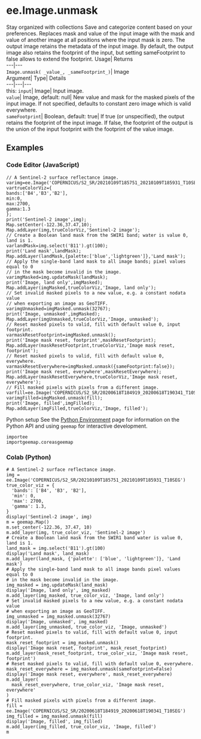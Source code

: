  
#  ee.Image.unmask 
Stay organized with collections  Save and categorize content based on your preferences. 
Replaces mask and value of the input image with the mask and value of another image at all positions where the input mask is zero. The output image retains the metadata of the input image. By default, the output image also retains the footprint of the input, but setting sameFootprint to false allows to extend the footprint. Usage| Returns  
---|---  
`Image.unmask( _value_, _sameFootprint_)`| Image  
Argument| Type| Details  
---|---|---  
this: `input`| Image| Input image.  
`value`| Image, default: null| New value and mask for the masked pixels of the input image. If not specified, defaults to constant zero image which is valid everywhere.  
`sameFootprint`| Boolean, default: true| If true (or unspecified), the output retains the footprint of the input image. If false, the footprint of the output is the union of the input footprint with the footprint of the value image.  
## Examples
### Code Editor (JavaScript)
```
// A Sentinel-2 surface reflectance image.
varimg=ee.Image('COPERNICUS/S2_SR/20210109T185751_20210109T185931_T10SEG');
vartrueColorViz={
bands:['B4','B3','B2'],
min:0,
max:2700,
gamma:1.3
};
print('Sentinel-2 image',img);
Map.setCenter(-122.36,37.47,10);
Map.addLayer(img,trueColorViz,'Sentinel-2 image');
// Create a Boolean land mask from the SWIR1 band; water is value 0, land is 1.
varlandMask=img.select('B11').gt(100);
print('Land mask',landMask);
Map.addLayer(landMask,{palette:['blue','lightgreen']},'Land mask');
// Apply the single-band land mask to all image bands; pixel values equal to 0
// in the mask become invalid in the image.
varimgMasked=img.updateMask(landMask);
print('Image, land only',imgMasked);
Map.addLayer(imgMasked,trueColorViz,'Image, land only');
// Set invalid masked pixels to a new value, e.g. a constant nodata value
// when exporting an image as GeoTIFF.
varimgUnmasked=imgMasked.unmask(32767);
print('Image, unmasked',imgMasked);
Map.addLayer(imgUnmasked,trueColorViz,'Image, unmasked');
// Reset masked pixels to valid, fill with default value 0, input footprint.
varmaskResetFootprint=imgMasked.unmask();
print('Image mask reset, footprint',maskResetFootprint);
Map.addLayer(maskResetFootprint,trueColorViz,'Image mask reset, footprint');
// Reset masked pixels to valid, fill with default value 0, everywhere.
varmaskResetEverywhere=imgMasked.unmask({sameFootprint:false});
print('Image mask reset, everywhere',maskResetEverywhere);
Map.addLayer(maskResetEverywhere,trueColorViz,'Image mask reset, everywhere');
// Fill masked pixels with pixels from a different image.
varfill=ee.Image('COPERNICUS/S2_SR/20200618T184919_20200618T190341_T10SEG');
varimgFilled=imgMasked.unmask(fill);
print('Image, filled',imgFilled);
Map.addLayer(imgFilled,trueColorViz,'Image, filled');
```

Python setup
See the [ Python Environment](https://developers.google.com/earth-engine/guides/python_install) page for information on the Python API and using `geemap` for interactive development.
```
importee
importgeemap.coreasgeemap
```

### Colab (Python)
```
# A Sentinel-2 surface reflectance image.
img = ee.Image('COPERNICUS/S2_SR/20210109T185751_20210109T185931_T10SEG')
true_color_viz = {
  'bands': ['B4', 'B3', 'B2'],
  'min': 0,
  'max': 2700,
  'gamma': 1.3,
}
display('Sentinel-2 image', img)
m = geemap.Map()
m.set_center(-122.36, 37.47, 10)
m.add_layer(img, true_color_viz, 'Sentinel-2 image')
# Create a Boolean land mask from the SWIR1 band water is value 0, land is 1.
land_mask = img.select('B11').gt(100)
display('Land mask', land_mask)
m.add_layer(land_mask, {'palette': ['blue', 'lightgreen']}, 'Land mask')
# Apply the single-band land mask to all image bands pixel values equal to 0
# in the mask become invalid in the image.
img_masked = img.updateMask(land_mask)
display('Image, land only', img_masked)
m.add_layer(img_masked, true_color_viz, 'Image, land only')
# Set invalid masked pixels to a new value, e.g. a constant nodata value
# when exporting an image as GeoTIFF.
img_unmasked = img_masked.unmask(32767)
display('Image, unmasked', img_masked)
m.add_layer(img_unmasked, true_color_viz, 'Image, unmasked')
# Reset masked pixels to valid, fill with default value 0, input footprint.
mask_reset_footprint = img_masked.unmask()
display('Image mask reset, footprint', mask_reset_footprint)
m.add_layer(mask_reset_footprint, true_color_viz, 'Image mask reset, footprint')
# Reset masked pixels to valid, fill with default value 0, everywhere.
mask_reset_everywhere = img_masked.unmask(sameFootprint=False)
display('Image mask reset, everywhere', mask_reset_everywhere)
m.add_layer(
  mask_reset_everywhere, true_color_viz, 'Image mask reset, everywhere'
)
# Fill masked pixels with pixels from a different image.
fill = ee.Image('COPERNICUS/S2_SR/20200618T184919_20200618T190341_T10SEG')
img_filled = img_masked.unmask(fill)
display('Image, filled', img_filled)
m.add_layer(img_filled, true_color_viz, 'Image, filled')
m
```


